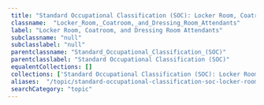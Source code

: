 ```yaml
--- 
 title: "Standard Occupational Classification (SOC): Locker Room, Coatroom, and Dressing Room Attendants" 
 classname:  "Locker_Room,_Coatroom,_and_Dressing_Room_Attendants" 
 label: "Locker Room, Coatroom, and Dressing Room Attendants" 
 subclassname: "null" 
 subclasslabel: "null" 
 parentclassname: "Standard_Occupational_Classification_(SOC)" 
 parentclasslabel: "Standard Occupational Classification (SOC)" 
 equalentCollections: [] 
 collections: ['Standard Occupational Classification (SOC): Locker Room, Coatroom, and Dressing Room Attendants']
 aliases:  "/topic/standard-occupational-classification-soc-locker-room-coatroom-and-dressing-room-attendants"  
 searchCategory: "topic" 
---
```

